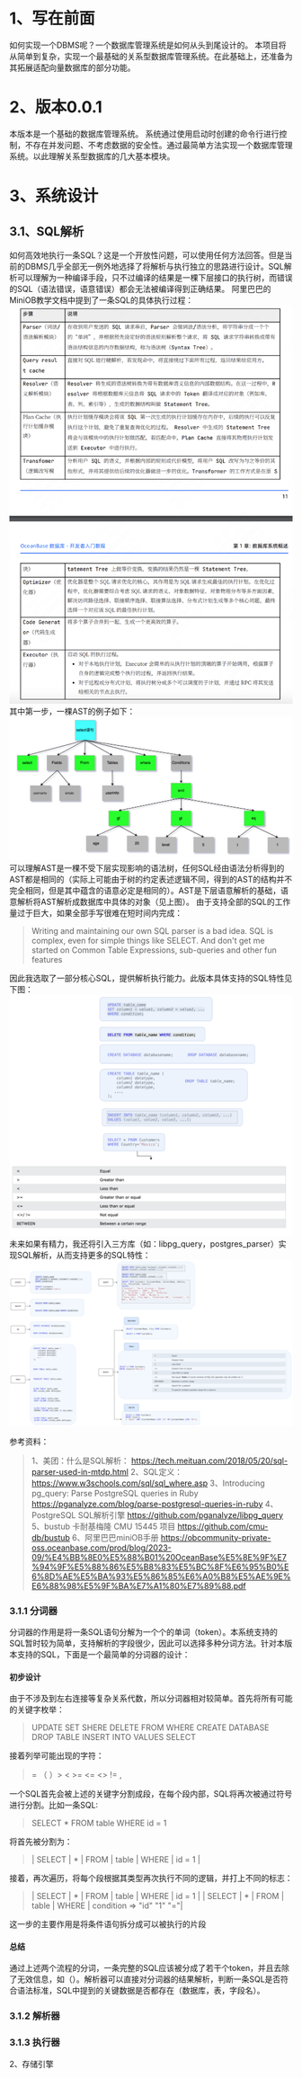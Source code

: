 # 1、写在前面
如何实现一个DBMS呢？一个数据库管理系统是如何从头到尾设计的。
本项目将从简单到复杂，实现一个最基础的关系型数据库管理系统。在此基础上，还准备为其拓展适配向量数据库的部分功能。
# 2、版本0.0.1
本版本是一个基础的数据库管理系统。
系统通过使用启动时创建的命令行进行控制，不存在并发问题、不考虑数据的安全性。通过最简单方法实现一个数据库管理系统。以此理解关系型数据库的几大基本模块。
# 3、系统设计
## 3.1、SQL解析
如何高效地执行一条SQL？这是一个开放性问题，可以使用任何方法回答。但是当前的DBMS几乎全部无一例外地选择了将解析与执行独立的思路进行设计。SQL解析可以理解为一种编译手段，只不过编译的结果是一棵下层接口的执行树，而错误的SQL（语法错误，语意错误）都会无法被编译得到正确结果。
阿里巴巴的MiniOB教学文档中提到了一条SQL的具体执行过程：
![SQL-执行](./picture/alibaba_sql_excution.png)
其中第一步，一棵AST的例子如下：
![AST-摘自美团技术文档](./picture/ast_example.png)
可以理解AST是一棵不受下层实现影响的语法树，任何SQL经由语法分析得到的AST都是相同的（实际上可能由于树的约定表述逻辑不同，得到的AST的结构并不完全相同，但是其中蕴含的语意必定是相同的）。AST是下层语意解析的基础，语意解析将AST解析成数据库中具体的对象（见上图）。
由于支持全部的SQL的工作量过于巨大，如果全部手写很难在短时间内完成：
> Writing and maintaining our own SQL parser is a bad idea. SQL is complex, even for simple things like SELECT. And don't get me started on Common Table Expressions, sub-queries and other fun features

因此我选取了一部分核心SQL，提供解析执行能力。此版本具体支持的SQL特性见下图：
![支持的SQL](./picture/support_sql_type_now.png)
未来如果有精力，我还将引入三方库（如：libpg_query，postgres_parser）实现SQL解析，从而支持更多的SQL特性：
![后续计划支持的SQL](./picture/support_sql_type_future.png)

参考资料：
> 1、美团：什么是SQL解析：
> https://tech.meituan.com/2018/05/20/sql-parser-used-in-mtdp.html
> 2、SQL定义：
> https://www.w3schools.com/sql/sql_where.asp
> 3、Introducing pg_query: Parse PostgreSQL queries in Ruby
> https://pganalyze.com/blog/parse-postgresql-queries-in-ruby
> 4、PostgreSQL SQL解析引擎
> https://github.com/pganalyze/libpg_query
> 5、bustub 卡耐基梅隆 CMU 15445 项目
> https://github.com/cmu-db/bustub
> 6、阿里巴巴miniOB手册
> https://obcommunity-private-oss.oceanbase.com/prod/blog/2023-09/%E4%BB%8E0%E5%88%B01%20OceanBase%E5%8E%9F%E7%94%9F%E5%88%86%E5%B8%83%E5%BC%8F%E6%95%B0%E6%8D%AE%E5%BA%93%E5%86%85%E6%A0%B8%E5%AE%9E%E6%88%98%E5%9F%BA%E7%A1%80%E7%89%88.pdf

### 3.1.1 分词器
分词器的作用是将一条SQL语句分解为一个个的单词（token）。本系统支持的SQL暂时较为简单，支持解析的字段很少，因此可以选择多种分词方法。针对本版本支持的SQL，下面是一个最简单的分词器的设计：
#### 初步设计
由于不涉及到左右连接等复杂关系代数，所以分词器相对较简单。首先将所有可能的关键字枚举：
> UPDATE SET SHERE DELETE FROM WHERE CREATE DATABASE DROP TABLE INSERT INTO VALUES SELECT

接着列举可能出现的字符：
> = （ ）> < >= <= <> != ,

一个SQL首先会被上述的关键字分割成段，在每个段内部，SQL将再次被通过符号进行分割。比如一条SQL:
> SELECT * FROM table WHERE id = 1

将首先被分割为：
> | SELECT | * | FROM | table | WHERE | id = 1 |

接着，再次遍历，将每个段根据其类型再次执行不同的逻辑，并打上不同的标志：
> | SELECT | * | FROM    | table      | WHERE   | id = 1    |
> | SELECT | * | FROM    | table      | WHERE   | condition => "id" "1" "="|

这一步的主要作用是将条件语句拆分成可以被执行的片段
#### 总结
通过上述两个流程的分词，一条完整的SQL应该被分成了若干个token，并且去除了无效信息，如（）。解析器可以直接对分词器的结果解析，判断一条SQL是否符合语法标准，SQL中提到的关键数据是否都存在（数据库，表，字段名）。
### 3.1.2 解析器

### 3.1.3 执行器
2、存储引擎